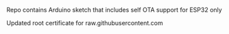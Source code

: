 Repo contains Arduino sketch that includes self OTA support for ESP32 only

Updated root certificate for raw.githubusercontent.com
